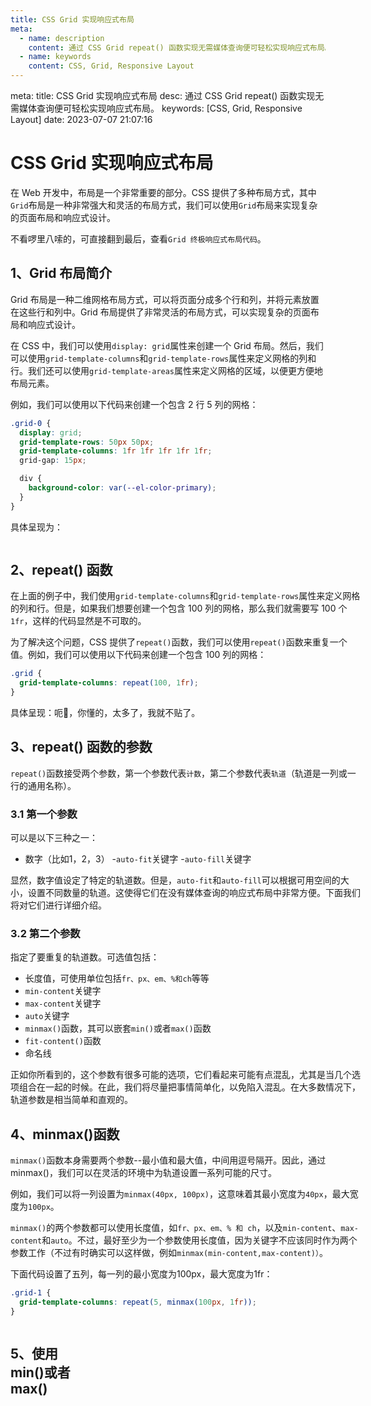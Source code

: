 ```yaml
---
title: CSS Grid 实现响应式布局
meta:
  - name: description
    content: 通过 CSS Grid repeat() 函数实现无需媒体查询便可轻松实现响应式布局。
  - name: keywords
    content: CSS, Grid, Responsive Layout
---
```


<route lang="yaml">
meta:
  title: CSS Grid 实现响应式布局
  desc: 通过 CSS Grid repeat() 函数实现无需媒体查询便可轻松实现响应式布局。
  keywords: [CSS, Grid, Responsive Layout]
  date: 2023-07-07 21:07:16
</route>

# CSS Grid 实现响应式布局

在 Web 开发中，布局是一个非常重要的部分。CSS 提供了多种布局方式，其中`Grid`布局是一种非常强大和灵活的布局方式，我们可以使用`Grid`布局来实现复杂的页面布局和响应式设计。

不看啰里八嗦的，可直接翻到最后，查看`Grid 终极响应式布局代码`。

## 1、Grid 布局简介

Grid 布局是一种二维网格布局方式，可以将页面分成多个行和列，并将元素放置在这些行和列中。Grid 布局提供了非常灵活的布局方式，可以实现复杂的页面布局和响应式设计。

在 CSS 中，我们可以使用`display: grid`属性来创建一个 Grid 布局。然后，我们可以使用`grid-template-columns`和`grid-template-rows`属性来定义网格的列和行。我们还可以使用`grid-template-areas`属性来定义网格的区域，以便更方便地布局元素。

例如，我们可以使用以下代码来创建一个包含 2 行 5 列的网格：

```scss
.grid-0 {
  display: grid;
  grid-template-rows: 50px 50px;
  grid-template-columns: 1fr 1fr 1fr 1fr 1fr;
  grid-gap: 15px;

  div {
    background-color: var(--el-color-primary);
  }
}
```

具体呈现为：

<div class="grid-0">
  <div /><div /><div /><div /><div /><div /><div /><div />
</div>

<style lang='scss'>
.grid-0 {
  display: grid;
  grid-template-rows: 50px 50px;
  grid-template-columns: 1fr 1fr 1fr 1fr 1fr;
  grid-gap: 15px;

  div {
    background-color: var(--el-color-primary);
  }
}
</style>

## 2、repeat() 函数

在上面的例子中，我们使用`grid-template-columns`和`grid-template-rows`属性来定义网格的列和行。但是，如果我们想要创建一个包含 100 列的网格，那么我们就需要写 100 个`1fr`，这样的代码显然是不可取的。

为了解决这个问题，CSS 提供了`repeat()`函数，我们可以使用`repeat()`函数来重复一个值。例如，我们可以使用以下代码来创建一个包含 100 列的网格：

```scss
.grid {
  grid-template-columns: repeat(100, 1fr);
}
```

具体呈现：呃🤔️，你懂的，太多了，我就不贴了。

## 3、repeat() 函数的参数

`repeat()`函数接受两个参数，第一个参数代表`计数`，第二个参数代表`轨道`（轨道是一列或一行的通用名称）。

### 3.1 第一个参数

可以是以下三种之一：

- 数字（比如1，2，3）
-`auto-fit`关键字
-`auto-fill`关键字

显然，数字值设定了特定的轨道数。但是，`auto-fit`和`auto-fill`可以根据可用空间的大小，设置不同数量的轨道。这使得它们在没有媒体查询的响应式布局中非常方便。下面我们将对它们进行详细介绍。

### 3.2 第二个参数

指定了要重复的轨道数。可选值包括：

- 长度值，可使用单位包括`fr、px、em、%和ch`等等
- `min-content`关键字
- `max-content`关键字
- `auto`关键字
- `minmax()`函数，其可以嵌套`min()`或者`max()`函数
- `fit-content()`函数
- 命名线

正如你所看到的，这个参数有很多可能的选项，它们看起来可能有点混乱，尤其是当几个选项组合在一起的时候。在此，我们将尽量把事情简单化，以免陷入混乱。在大多数情况下，轨道参数是相当简单和直观的。

## 4、minmax()函数

`minmax()`函数本身需要两个参数--最小值和最大值，中间用逗号隔开。因此，通过 minmax()，我们可以在灵活的环境中为轨道设置一系列可能的尺寸。

例如，我们可以将一列设置为`minmax(40px, 100px)`，这意味着其最小宽度为`40px`，最大宽度为`100px`。

`minmax()`的两个参数都可以使用长度值，如`fr、px、em、% 和 ch`，以及`min-content`、`max-content`和`auto`。不过，最好至少为一个参数使用长度值，因为关键字不应该同时作为两个参数工作（不过有时确实可以这样做，例如`minmax(min-content,max-content)）`。

下面代码设置了五列，每一列的最小宽度为100px，最大宽度为1fr：

```scss
.grid-1 {
  grid-template-columns: repeat(5, minmax(100px, 1fr));
}
```

<div class="grid-1">
  <div /><div /><div /><div /><div /><div /><div /><div />
</div>

<style lang='scss'>
.grid-1 {
  display: grid;
  grid-template-rows: 50px 50px;
  grid-template-columns: repeat(5, minmax(100px, 1fr));
  grid-gap: 15px;
  overflow: auto;

  div {
    background-color: var(--el-color-primary);
  }
}
</style>

## 5、使用min()或者max()

`minmax()`函数的参数也可以是`min()`或`max()`函数。这两个函数都接收两个参数。`min()`函数应用两个值中较小的值，而`max()`函数应用较大的值。这在响应式环境中非常有用。

例如：

```scss
.grid-2 {
  grid-template-columns: repeat(5, minmax(min(60px, 10vw), 1fr));
}
```

<div class="grid-2">
  <div /><div /><div /><div /><div /><div /><div /><div />
</div>

<style lang='scss'>
.grid-2 {
  display: grid;
  grid-template-rows: 50px 50px;
  grid-template-columns: repeat(5, minmax(min(60px, 10vw), 1fr));
  grid-gap: 15px;
  overflow: auto;

  div {
    background-color: var(--el-color-primary);
  }
}
</style>

上面的代码设置了五列。在宽屏幕浏览器上，五列的间距均为`1fr`。在较窄的设备上，列会越来越窄。一旦达到`60px`和`10vw`之间的较低值，就会停止缩小。因此，在窄屏幕上，我们仍然会发现内容悬挂在容器外；要做到完全响应式，还有很长的路要走。

如果你觉得`minmax()`、`min()`和`max()`的组合在现阶段有点令人失望，请坚持住，它们的真正威力将在`repeat()`函数第一个参数设置为`auto-fit`和`auto-fill`时显现。

## 6、使用auto-fit和auto-fill

auto-fit和auto-fill关键字是设置固定轨道数的替代方法。它们告诉浏览器在给定空间内尽可能多地填充轨道。

例如：

```scss
.grid-3 {
  grid-template-columns: repeat(auto-fit, 200px);
}
```

<div class="grid-3">
  <div /><div /><div /><div /><div /><div /><div /><div />
</div>

<style lang='scss'>
.grid-3 {
  display: grid;
  grid-template-rows: 50px 50px;
  grid-template-columns: repeat(auto-fit, 200px);
  grid-gap: 15px;
  overflow: auto;

  div {
    background-color: var(--el-color-primary);
  }
}
</style>

在上面的演示中，div 的宽度被设置为`200px`，那些无法在一行中显示的 div 会被放到下一行。如果我们将`auto-fit`改为`auto-fill`，就会发现没有什么不同，因为在这种情况下，它们的作用是一样的。它们之间的区别只有在特殊情况下才会显现出来。

## 7、结合minmax()和auto-fit/auto-fill

### 7.1 使用auto-fit和minmax()

下面示例中，minmax()设置了最大列宽为200px，最小列宽为1fr：
```scss
.grid-4 {
  grid-template-columns: repeat(auto-fit, minmax(200px, 1fr));
}
```

<div class="grid-4">
  <div /><div /><div /><div /><div /><div /><div /><div />
</div>

<style lang='scss'>
.grid-4 {
  display: grid;
  grid-template-rows: 50px 50px;
  grid-template-columns: repeat(auto-fit, minmax(200px, 1fr));
  grid-gap: 15px;

  div {
    background-color: var(--el-color-primary);
  }
}
</style>

每个 div 的宽度必须至少为`200px`。如果右侧有额外空间（小于 200 像素），div 会展开以填充空间。如果我们拓宽浏览器，一旦又有`200px`的空间，就会在行中添加另一个 div。同样的情况也会反过来发生：当我们缩小浏览器时，一旦没有至少`200px`的空间可以容纳，行中的最后一个 div 就会进入下一行。一旦该 div 掉下去，其余的 div 就会展开以填满该行。

同样，如果我们把`auto-fit`换成`auto-fill`，就会看到相同的行为。

不过，这个例子有一个限制。如果我们将浏览器窗口设置得足够窄，最终就会出现单列。当这一列的宽度小于 200px 时，div 就会开始溢出其容器。

### 7.2 使用auto-fit，minmax()和min()

通过引入`min()`来控制小宽度下的情况:

```scss
.grid-5 {
  grid-template-columns: repeat(auto-fit, minmax(min(200px, 100%), 1fr));
}
```

现在，最小列宽有两个选项。浏览器会选择最小值。一旦列的宽度小于 200px，100% 就是较小的值，因此以它为准。这意味着剩下的一列现在被设置为宽度：100%，因此在宽度不断减小的情况下，它仍能很好地适应其容器。

### 7.3 auto-fit和auto-fill的区别

在我们目前看到的示例中，auto-fit和auto-fill似乎没有任何区别。区别只出现在某些情况下，我们现在就来简单介绍一下。

我们将剥离演示 HTML，使其只有四个 div，并设置以下 CSS：

```scss
.grid-6 {
  grid-template-columns: repeat(auto-fill, minmax(min(100px, 100%), 1fr));
}
```

<div class="grid-6">
  <div /><div /><div /><div />
</div>

<style lang='scss'>
.grid-6 {
  display: grid;
  grid-template-columns: repeat(auto-fill, minmax(min(100px, 100%), 1fr));
  grid-gap: 15px;

  div {
    height: 50px;
    background-color: var(--el-color-primary);
  }
}
</style>

浏览器正在计算容器中可以容纳多少个 div，并为它们留出空间。现有的每个 div 都有 100px 宽，左侧和右侧的空间也是如此。

让我们切换到auto-fit：

```scss
.grid-7 {
  grid-template-columns: repeat(auto-fit, minmax(min(100px, 100%), 1fr));
}
```

<div class="grid-7">
  <div /><div /><div /><div />
</div>

<style lang='scss'>
.grid-7 {
  display: grid;
  grid-template-columns: repeat(auto-fit, minmax(min(100px, 100%), 1fr));
  grid-gap: 15px;

  div {
    height: 50px;
    background-color: var(--el-color-primary);
  }
}
</style>

使用auto-fit功能时，浏览器也会为更多的 div 计算空间，但随后会将空间折叠为零宽度，并让现有的 div 展开以占据所有空间。

## 8、Grid 终极响应式布局 代码

呃，是的就是上面 7.2 和 7.3 的代码，再贴一遍，方便复制粘贴🤪：

1、auto-fit，minmax()和min()

```scss
.grid {
  display: grid;
  grid-template-columns: repeat(auto-fit, minmax(min(100px, 100%), 1fr));
}
```

2、auto-fill，minmax()和min()
```scss
.grid {
  display: grid;
  grid-template-columns: repeat(auto-fill, minmax(min(100px, 100%), 1fr));
}
```

## 9、参考文档

> 1、译文：https://mp.weixin.qq.com/s/Ff5e4SXSC_RPMst_GA1wHg <br/>
> 2、原文：https://www.sitepoint.com/css-grid-repeat-function
